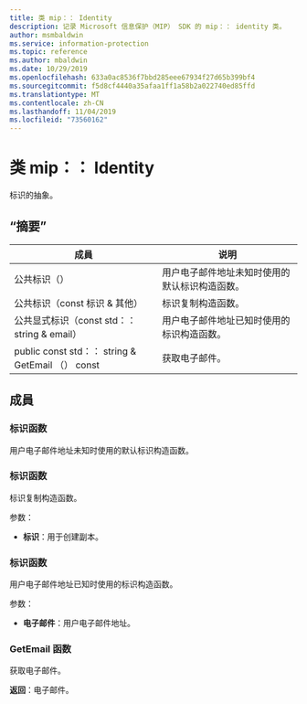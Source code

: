 ```yaml
---
title: 类 mip：： Identity
description: 记录 Microsoft 信息保护（MIP） SDK 的 mip：： identity 类。
author: msmbaldwin
ms.service: information-protection
ms.topic: reference
ms.author: mbaldwin
ms.date: 10/29/2019
ms.openlocfilehash: 633a0ac8536f7bbd285eee67934f27d65b399bf4
ms.sourcegitcommit: f5d8cf4440a35afaa1ff1a58b2a022740ed85ffd
ms.translationtype: MT
ms.contentlocale: zh-CN
ms.lasthandoff: 11/04/2019
ms.locfileid: "73560162"
---
```

# <a name="class-mipidentity"></a>类 mip：： Identity 
标识的抽象。
  
## <a name="summary"></a>“摘要”
 成員                        | 说明                                
--------------------------------|---------------------------------------------
公共标识（）  |  用户电子邮件地址未知时使用的默认标识构造函数。
公共标识（const 标识 & 其他）  |  标识复制构造函数。
公共显式标识（const std：： string & email）  |  用户电子邮件地址已知时使用的标识构造函数。
public const std：： string & GetEmail （） const  |  获取电子邮件。
  
## <a name="members"></a>成員
  
### <a name="identity-function"></a>标识函数
用户电子邮件地址未知时使用的默认标识构造函数。
  
### <a name="identity-function"></a>标识函数
标识复制构造函数。

参数：  
* **标识**：用于创建副本。


  
### <a name="identity-function"></a>标识函数
用户电子邮件地址已知时使用的标识构造函数。

参数：  
* **电子邮件**：用户电子邮件地址。


  
### <a name="getemail-function"></a>GetEmail 函数
获取电子邮件。

  
**返回**：电子邮件。